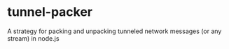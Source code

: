 # tunnel-packer
A strategy for packing and unpacking tunneled network messages (or any stream) in node.js
